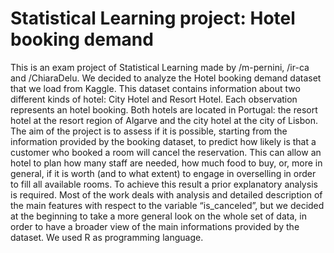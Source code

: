 # Statistical Learning project: Hotel booking demand

This is an exam project of Statistical Learning made by /m-pernini, /ir-ca and /ChiaraDelu. 
We decided to analyze the Hotel booking demand dataset that we load from Kaggle. This dataset contains
information about two different kinds of hotel: City Hotel and Resort Hotel. Each observation represents
an hotel booking. Both hotels are located in Portugal: the resort hotel at the resort region of Algarve and
the city hotel at the city of Lisbon.
The aim of the project is to assess if it is possible, starting from the information provided by the booking
dataset, to predict how likely is that a customer who booked a room will cancel the reservation. This can
allow an hotel to plan how many staff are needed, how much food to buy, or, more in general, if it is worth
(and to what extent) to engage in overselling in order to fill all available rooms. To achieve this result a
prior explanatory analysis is required.
Most of the work deals with analysis and detailed description of the main features with respect to the variable
“is_canceled”, but we decided at the beginning to take a more general look on the whole set of data, in
order to have a broader view of the main informations provided by the dataset.
We used R as programming language.
